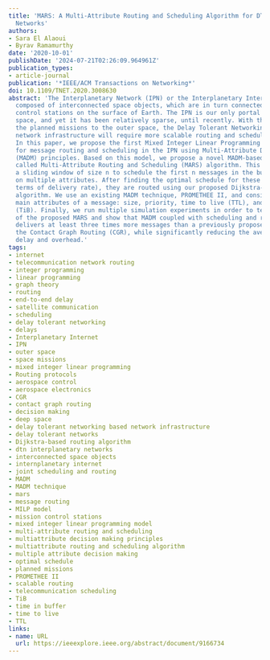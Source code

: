 ```yaml
---
title: 'MARS: A Multi-Attribute Routing and Scheduling Algorithm for DTN Interplanetary
  Networks'
authors:
- Sara El Alaoui
- Byrav Ramamurthy
date: '2020-10-01'
publishDate: '2024-07-21T02:26:09.964961Z'
publication_types:
- article-journal
publication: '*IEEE/ACM Transactions on Networking*'
doi: 10.1109/TNET.2020.3008630
abstract: 'The Interplanetary Network (IPN) or the Interplanetary Internet is a network
  composed of interconnected space objects, which are in turn connected to mission
  control stations on the surface of Earth. The IPN is our only portal to the deep
  space, and yet it has been relatively sparse, until recently. With the ongoing and
  the planned missions to the outer space, the Delay Tolerant Networking (DTN) based
  network infrastructure will require more scalable routing and scheduling algorithms.
  In this paper, we propose the first Mixed Integer Linear Programming (MILP) model
  for message routing and scheduling in the IPN using Multi-Attribute Decision Making
  (MADM) principles. Based on this model, we propose a novel MADM-based algorithm
  called Multi-Attribute Routing and Scheduling (MARS) algorithm. This algorithm uses
  a sliding window of size n to schedule the first n messages in the buffer based
  on multiple attributes. After finding the optimal schedule for these messages (in
  terms of delivery rate), they are routed using our proposed Dijkstra-based routing
  algorithm. We use an existing MADM technique, PROMETHEE II, and consider the four
  main attributes of a message: size, priority, time to live (TTL), and time in buffer
  (TiB). Finally, we run multiple simulation experiments in order to test the performance
  of the proposed MARS and show that MADM coupled with scheduling and routing in IPN
  delivers at least three times more messages than a previously proposed technique,
  the Contact Graph Routing (CGR), while significantly reducing the average end-to-end
  delay and overhead.'
tags:
- internet
- telecommunication network routing
- integer programming
- linear programming
- graph theory
- routing
- end-to-end delay
- satellite communication
- scheduling
- delay tolerant networking
- delays
- Interplanetary Internet
- IPN
- outer space
- space missions
- mixed integer linear programming
- Routing protocols
- aerospace control
- aerospace electronics
- CGR
- contact graph routing
- decision making
- deep space
- delay tolerant networking based network infrastructure
- delay tolerant networks
- Dijkstra-based routing algorithm
- dtn interplanetary networks
- interconnected space objects
- internplanetary internet
- joint scheduling and routing
- MADM
- MADM technique
- mars
- message routing
- MILP model
- mission control stations
- mixed integer linear programming model
- multi-attribute routing and scheduling
- multiattribute decision making principles
- multiattribute routing and scheduling algorithm
- multiple attribute decision making
- optimal schedule
- planned missions
- PROMETHEE II
- scalable routing
- telecommunication scheduling
- TiB
- time in buffer
- time to live
- TTL
links:
- name: URL
  url: https://ieeexplore.ieee.org/abstract/document/9166734
---
```

